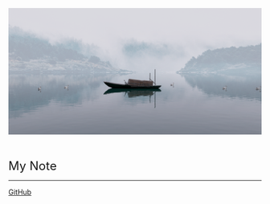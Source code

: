 ![homeImage](./homeImage/homeImage.png)

<br>

<font align="center" size=5> My Note</font>

---

[GitHub](./read1.md)
